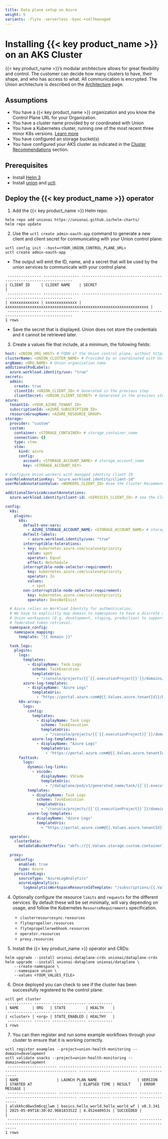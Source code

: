 ```yaml
---
title: Data plane setup on Azure
weight: 5
variants: -flyte -serverless -byoc +selfmanaged
---
```


# Installing {{< key product_name >}} on an AKS Cluster

{{< key product_name >}}’s modular architecture allows for great flexibility and control. The customer can decide how many clusters to have, their shape, and who has access to what. All communication is encrypted.  The Union architecture is described on the [Architecture](../../architecture) page.

## Assumptions
* You have a {{< key product_name >}} organization and you know the Control Plane URL for your Organization.
* You have a cluster name provided by or coordinated with Union
* You have a Kubernetes cluster, running one of the most recent three minor K8s versions. [Learn more](https://kubernetes.io/releases/version-skew-policy/)
* You have configured an storage bucket(s)
* You have configured your AKS cluster as indicated in the [Cluster Recommendations](./cluster-recommendations.md/#aks) section.


## Prerequisites
* Install [Helm 3](https://helm.sh/docs/intro/install/)
* Install [union](../api-reference/union-cli) and [uctl](../api-reference/uctl-cli).


## Deploy the {{< key product_name >}} operator

1. Add the {{< key product_name >}} Helm repo:
```shell
helm repo add unionai https://unionai.github.io/helm-charts/
helm repo update
```

2. Use the `uctl create admin-oauth-app` command to generate a new client and client secret for communicating with your Union control plane:
```shell
uctl config init --host=<YOUR_UNION_CONTROL_PLANE_URL>
uctl create admin-oauth-app
```
* The output will emit the ID, name, and a secret that will be used by the union services to communicate with your control plane.
```shell
 --------------- ---------------- ------------------------------------------------------------------
| CLIENT ID     | CLIENT NAME    | SECRET                                                           |
 --------------- ---------------- ------------------------------------------------------------------
| xxxxxxxxxxxxx | xxxxxxxxxxxxxx | xxxxxxxxxxxxxxxxxxxxxxxxxxxxxxxxxxxxxxxxxxxxxxxxxxxxxxxxxxxxxxxx |
 --------------- ---------------- ------------------------------------------------------------------
1 rows
```
* Save the secret that is displayed. Union does not store the credentials and it cannot be retrieved later.

3. Create a values file that include, at a minimum, the following fields:

```yaml
host: <UNION_ORG_HOST> # FQDN of the Union control plane, without https://
clusterName: <UNION_CLUSTER_NAME> # Provided by or coordinated with Union
orgName: <ORG_NAME> # Union organization name
additionalPodLabels:
  azure.workload.identity/use: "true"
secrets:
  admin:
    create: true
    clientId: <UNION_CLIENT_ID> # Generated in the previous step
    clientSecret: <UNION_CLIENT_SECRET> # Generated in the previous step
azure:
  tenantId: <YOUR_AZURE_TENANT_ID>
  subscriptionId: <AZURE_SUBSCRIPTION_ID>
  resourceGroupName: <AZURE_RESOURCE_GROUP>
storage:
  provider: "custom"
  custom:
    container: <STORAGE_CONTAINER> # storage_container_name
    connection: {}
    type: stow
    stow:
      kind: azure
      config:
        account: <STORAGE_ACCOUNT_NAME> # storage_account_name
        key: <STORAGE_ACCOUNT_KEY>

# Configure Union workers with managed identity client ID
userRoleAnnotationKey: "azure.workload.identity/client-id"
userRoleAnnotationValue: <WORKERS_CLIENT_ID> #see the Cluster Recommendations section

additionalServiceAccountAnnotations:
  azure.workload.identity/client-id: <SERVICES_CLIENT_ID> # see the Cluster Recommendations section

config:
  k8s:
    plugins:
      k8s:
        default-env-vars:
          - AZURE_STORAGE_ACCOUNT_NAME: <STORAGE_ACCOUNT_NAME> # storage_account_name
        default-labels:
          - azure.workload.identity/use: "true"
        interruptible-tolerations:
        - key: kubernetes.azure.com/scalesetpriority
          value: spot
          operator: Equal
          effect: NoSchedule
        interruptible-node-selector-requirement:
          key: kubernetes.azure.com/scalesetpriority
          operator: In
          values:
            - spot
        non-interruptible-node-selector-requirement:
          key: kubernetes.azure.com/scalesetpriority
          operator: DoesNotExist

  # Azure relies on Workload Identity for authentication.
  # We have to explicitly map domain to namespaces to have a discrete set of
  # Union workspaces (E.g. development, staging, production) to support reliable
  # federated token retrieval.
  namespace_config:
    namespace_mapping:
      template: "{{ domain }}"

  task_logs:
    plugins:
      logs:
        templates:
          - displayName: Task Logs
            scheme: TaskExecution
            templateUris:
              - "/console/projects/{{`{{.executionProject}}`}}/domains/{{`{{.executionDomain}}`}}/executions/{{`{{.executionName}}`}}/nodeId/{{`{{.nodeID}}`}}/taskId/{{`{{.taskID}}`}}/attempt/{{`{{.taskRetryAttempt}}`}}/view/logs?duration=all&fromExecutionNav=true"
        azure-log-templates:
          - displayName: "Azure Logs"
            templateUris:
              - "https://portal.azure.com#@{{.Values.azure.tenantId}}/blade/Microsoft_OperationsManagementSuite_Workspace/Logs.ReactView/resourceId/%2Fsubscriptions%2F{{.Values.azure.subscriptionId}}%2FresourceGroups%2F{{.Values.azure.resourceGroupName}}/source/LogsBlade.AnalyticsShareLinkToQuery/q/"
      k8s-array:
        logs:
          config:
            templates:
              - displayName: Task Logs
                scheme: TaskExecution
                templateUris:
                  - "/console/projects/{{`{{.executionProject}}`}}/domains/{{`{{.executionDomain}}`}}/executions/{{`{{.executionName}}`}}/nodeId/{{`{{.nodeID}}`}}/taskId/{{`{{.taskID}}`}}/attempt/{{`{{.taskRetryAttempt}}`}}/view/logs?duration=all&fromExecutionNav=true"
            azure-log-templates:
              - displayName: "Azure Logs"
                templateUris:
                  - "https://portal.azure.com#@{{.Values.azure.tenantId}}/blade/Microsoft_OperationsManagementSuite_Workspace/Logs.ReactView/resourceId/%%2Fsubscriptions%%2F{{.Values.azure.subscriptionId}}%%2FresourceGroups%%2F{{.Values.azure.resourceGroupName}}/source/LogsBlade.AnalyticsShareLinkToQuery/q/"
      fasttask:
        logs:
          dynamic-log-links:
            - vscode:
                displayName: VSCode
                templateUris:
                  - "/dataplane/pod/v1/generated_name/task/{{`{{.executionProject}}`}}/{{`{{.executionDomain}}`}}/{{`{{.executionName}}`}}/{{`{{.nodeID}}`}}/{{`{{.taskRetryAttempt}}`}}/{{`{{.taskProject}}`}}/{{`{{.taskDomain}}`}}/{{`{{.taskID}}`}}/{{`{{.taskVersion}}`}}/"
          templates:
            - displayName: Task Logs
              scheme: TaskExecution
              templateUris:
                - "/console/projects/{{`{{.executionProject}}`}}/domains/{{`{{.executionDomain}}`}}/executions/{{`{{.executionName}}`}}/nodeId/{{`{{.nodeID}}`}}/taskId/{{`{{.taskID}}`}}/attempt/{{`{{.taskRetryAttempt}}`}}/view/logs?duration=all&fromExecutionNav=true"
          azure-log-templates:
            - displayName: "Azure Logs"
              templateUris:
                - "https://portal.azure.com#@{{.Values.azure.tenantId}}/blade/Microsoft_OperationsManagementSuite_Workspace/Logs.ReactView/resourceId/%2Fsubscriptions%2F{{.Values.azure.subscriptionId}}%2FresourceGroups%2F{{.Values.azure.resourceGroupName}}/source/LogsBlade.AnalyticsShareLinkToQuery/q/"

  operator:
    clusterData:
      metadataBucketPrefix: "abfs://{{.Values.storage.custom.container}}@{{.Values.storage.custom.stow.config.account}}.dfs.core.windows.net"

  proxy:
    smConfig:
      enabled: true
      type: Azure
    persistedLogs:
      sourceType: "AzureLogAnalytics"
      azureLogAnalytics:
        logAnalyticsWorkspaceResourceIdTemplate: "/subscriptions/{{.Values.azure.subscriptionId}}/resourceGroups/{{.Values.azure.resourceGroupName}}/providers/Microsoft.OperationalInsights/workspaces/union-{{.Values.orgName}}"
```

4. Optionally configure the resource `limits` and `requests` for the different services.  By default these will be set minimally, will vary depending on usage, and follow the Kubernetes `ResourceRequirements` specification.
    * `clusterresourcesync.resources`
    * `flytepropeller.resources`
    * `flytepropellerwebhook.resources`
    * `operator.resources`
    * `proxy.resources`

5. Install the {{< key product_name >}} operator and CRDs:
```shell
helm upgrade --install unionai-dataplane-crds unionai/dataplane-crds
helm upgrade --install unionai-dataplane unionai/dataplane \
    --create-namespace \
    --namespace union \
    --values <YOUR_VALUES_FILE>
```

6. Once deployed you can check to see if the cluster has been successfully registered to the control plane:

```shell
uctl get cluster
 ----------- ------- --------------- -----------
| NAME      | ORG   | STATE         | HEALTH    |
 ----------- ------- --------------- -----------
| <cluster> | <org> | STATE_ENABLED | HEALTHY   |
 ----------- ------- --------------- -----------
1 rows
```
7. You can then register and run some example workflows through your cluster to ensure that it is working correctly.

```shell
uctl register examples --project=union-health-monitoring --domain=development
uctl validate snacks --project=union-health-monitoring --domain=development
 ---------------------- ----------------------------------- ---------- -------------------------------- -------------- ----------- ---------------
| NAME                 | LAUNCH PLAN NAME                  | VERSION  | STARTED AT                     | ELAPSED TIME | RESULT    | ERROR MESSAGE |
 ---------------------- ----------------------------------- ---------- -------------------------------- -------------- ----------- ---------------
| alskkhcd6wx5m6cqjlwm | basics.hello_world.hello_world_wf | v0.3.341 | 2025-05-09T18:30:02.968183352Z | 4.452440953s | SUCCEEDED |               |
 ---------------------- ----------------------------------- ---------- -------------------------------- -------------- ----------- ---------------
1 rows
```